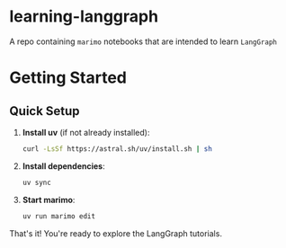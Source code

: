 # learning-langgraph
A repo containing `marimo` notebooks that are intended to learn `LangGraph` 


# Getting Started

## Quick Setup

1. **Install uv** (if not already installed):
   ```bash
   curl -LsSf https://astral.sh/uv/install.sh | sh
   ```

2. **Install dependencies**:
   ```bash
   uv sync
   ```

3. **Start marimo**:
   ```bash
   uv run marimo edit
   ```

That's it! You're ready to explore the LangGraph tutorials.

